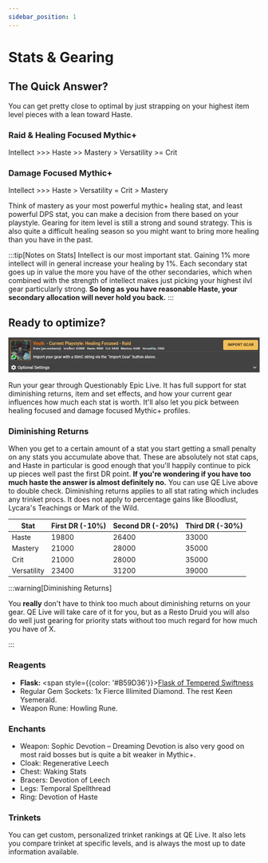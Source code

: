 ```yaml
---
sidebar_position: 1
---
```


# Stats & Gearing

## The Quick Answer?
You can get pretty close to optimal by just strapping on your highest item level pieces with a lean toward Haste.

### Raid & Healing Focused Mythic+
Intellect >>> Haste >> Mastery > Versatility >= Crit

### Damage Focused Mythic+
Intellect >>> Haste > Versatility = Crit > Mastery

Think of mastery as your most powerful mythic+ healing stat, and least powerful DPS stat, you can make a decision from there based on your playstyle. Gearing for item level is still a strong and sound strategy. This is also quite a difficult healing season so you might want to bring more healing than you have in the past.

:::tip[Notes on Stats]
Intellect is our most important stat. Gaining 1% more intellect will in general increase your healing by 1%.
Each secondary stat goes up in value the more you have of the other secondaries, which when combined with the strength of intellect makes just picking your highest ilvl gear particularly strong. **So long as you have reasonable Haste, your secondary allocation will never hold you back.**
::: 
 

## Ready to optimize?
![QE Live Intro](.\images\QELivePanel.png)

Run your gear through Questionably Epic Live. It has full support for stat diminishing returns, item and set effects, and how your current gear influences how much each stat is worth. It'll also let you pick between healing focused and damage focused Mythic+ profiles.



### Diminishing Returns
When you get to a certain amount of a stat you start getting a small penalty on any stats you accumulate above that. These are absolutely not stat caps, and Haste in particular is good enough that you'll happily continue to pick up pieces well past the first DR point. 
**If you're wondering if you have too much haste the answer is almost definitely no.** You can use QE Live above to double check. Diminishing returns applies to all stat rating which includes any trinket procs. It does not apply to percentage gains like Bloodlust, Lycara's Teachings or Mark of the Wild.

| Stat | First DR (-10%) | Second DR (-20%) | Third DR (-30%) |
| --- | --- | --- | --- |
| Haste | 19800 | 26400 | 33000 |
| Mastery | 21000 | 28000 | 35000 |
| Crit | 21000 | 28000 | 35000 |
| Versatility | 23400 | 31200 | 39000 |

:::warning[Diminishing Returns]

You **really** don't have to think too much about diminishing returns on your gear. QE Live will take care of it for you, but as a Resto Druid you will also do well just gearing for priority stats without too much regard for how much you have of X. 

:::

### Reagents
- **Flask:** <span style={{color: '#B59D36'}}>[Flask of Tempered Swiftness](https://www.wowhead.com/spell=431972)</span>
- Regular Gem Sockets: 1x Fierce Illimited Diamond. The rest Keen Ysemerald.
- Weapon Rune: Howling Rune.

### Enchants
- Weapon: Sophic Devotion – Dreaming Devotion is also very good on most raid bosses but is quite a bit weaker in Mythic+.
- Cloak: Regenerative Leech
- Chest: Waking Stats
- Bracers: Devotion of Leech
- Legs: Temporal Spellthread
- Ring: Devotion of Haste


### Trinkets
You can get custom, personalized trinket rankings at QE Live. It also lets you compare trinket at specific levels, and is always the most up to date information available.